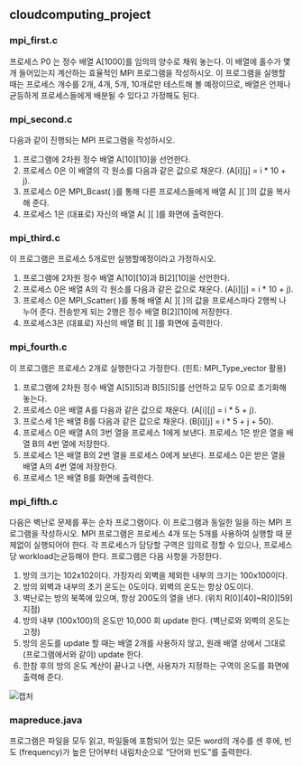 ## cloudcomputing_project

### mpi_first.c
프로세스 P0 는 정수 배열 A[1000]를 임의의 양수로 채워 놓는다. 이 배열에 홀수가 몇 개 들어있는지 계산하는 효율적인 MPI 프로그램을 작성하시오. 이 프로그램을 실행할 때는 프로세스 개수를 2개, 4개, 5개, 10개로만 테스트해 볼 예정이므로, 배열은 언제나 균등하게 프로세스들에게 배분될 수 있다고 가정해도 된다.

### mpi_second.c
다음과 같이 진행되는 MPI 프로그램을 작성하시오.  
1. 프로그램에 2차원 정수 배열 A[10][10]을 선언한다.  
2. 프로세스 0은 이 배열의 각 원소를 다음과 같은 값으로 채운다. (A[i][j] = i * 10 + j).  
3. 프로세스 0은 MPI_Bcast( )를 통해 다른 프로세스들에게 배열 A[ ][ ]의 값을 복사해 준다.  
4. 프로세스 1은 (대표로) 자신의 배열 A[ ][ ]를 화면에 출력한다.  

### mpi_third.c
이 프로그램은 프로세스 5개로만 실행할예정이라고 가정하시오.  
1. 프로그램에 2차원 정수 배열 A[10][10]과 B[2][10]을 선언한다.  
2. 프로세스 0은 배열 A의 각 원소를 다음과 같은 값으로 채운다. (A[i][j] = i * 10 + j).  
3. 프로세스 0은 MPI_Scatter( )를 통해 배열 A[ ][ ]의 값을 프로세스마다 2행씩 나누어 준다. 전송받게 되는 2행은 정수 배열 B[2][10]에 저장한다.  
4. 프로세스3은 (대표로) 자신의 배열 B[ ][ ]를 화면에 출력한다.  

### mpi_fourth.c
이 프로그램은 프로세스 2개로 실행한다고 가정한다. (힌트: MPI_Type_vector 활용)  
1. 프로그램에 2차원 정수 배열 A[5][5]과 B[5][5]를 선언하고 모두 0으로 초기화해 놓는다.  
2. 프로세스 0은 배열 A를 다음과 같은 값으로 채운다. (A[i][j] = i * 5 + j).  
3. 프로스세 1은 배열 B를 다음과 같은 값으로 채운다. (B[i][j] = i * 5 + j + 50).  
4. 프로세스 0은 배열 A의 3번 열을 프로세스 1에게 보낸다. 프로세스 1은 받은 열을 배열 B의 4번 열에 저장한다.  
5. 프로세스 1은 배열 B의 2번 열을 프로세스 0에게 보낸다. 프로세스 0은 받은 열을 배열 A의 4번 열에 저장한다.  
6. 프로세스 1은 배열 B를 화면에 출력한다.  

### mpi_fifth.c
다음은 벽난로 문제를 푸는 순차 프로그램이다. 이 프로그램과 동일한 일을 하는 MPI 프로그램을 작성하시오. MPI 프로그램은 프로세스 4개 또는 5개를 사용하여 실행할 때 문제없이 실행되어야 한다. 각 프로세스가 담당할 구역은 임의로 정할 수 있으나, 프로세스당 workload는균등해야 한다. 프로그램은 다음 사항을 가정한다.  
1. 방의 크기는 102x102이다. 가장자리 외벽을 제외한 내부의 크기는 100x100이다.  
2. 방의 외벽과 내부의 초기 온도는 0도이다. 외벽의 온도는 항상 0도이다.  
3. 벽난로는 방의 북쪽에 있으며, 항상 200도의 열을 낸다. (위치 R[0][40]~R[0][59] 지점)  
4. 방의 내부 (100x100)의 온도만 10,000 회 update 한다. (벽난로와 외벽의 온도는 고정)  
5. 방의 온도를 update 할 때는 배열 2개를 사용하지 않고, 원래 배열 상에서 그대로(프로그램에서와 같이) update 한다.  
6. 한참 후의 방의 온도 계산이 끝나고 나면, 사용자가 지정하는 구역의 온도를 화면에 출력해 준다.  


![캡처](https://user-images.githubusercontent.com/66764321/110909378-5ebe8300-8353-11eb-9053-5735bdbd2046.JPG)

### mapreduce.java
프로그램은 파일을 모두 읽고, 파일들에 포함되어 있는 모든 word의 개수를 센 후에, 빈도 (frequency)가 높은 단어부터 내림차순으로 “단어와 빈도”를 출력한다.
